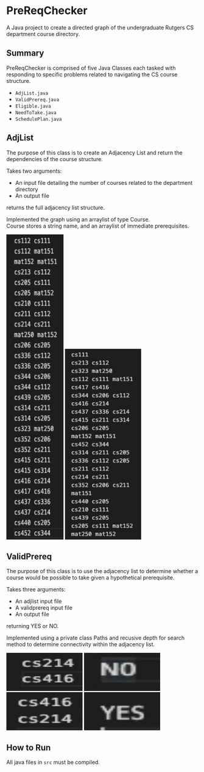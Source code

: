 # PreReqChecker
A Java project to create a directed graph of the undergraduate Rutgers CS department course directory.

## Summary
PreReqChecker is comprised of five Java Classes each tasked with responding to specific problems related to navigating the CS course structure. 
- `AdjList.java`
- `ValidPrereq.java`
- `Eligible.java`
- `NeedToTake.java`
- `SchedulePlan.java`


## AdjList
The purpose of this class is to create an Adjacency List and return the dependencies of the course structure. 

Takes two arguments:
- An input file detailing the number of courses related to the department directory
- An output file

returns the full adjacency list structure. 

Implemented the graph using an arraylist of type Course.
<br> Course stores a string name, and an arraylist of immediate prerequisites. 
<br>
<p>
  <img src="docs/adjlist.jpg" width = "150" height = "800" >
  <img src="docs/adjlist2.jpg" width = "200" height = "500" >
</p>


## ValidPrereq
The purpose of this class is to use the adjacency list to determine whether a course would be possible to take given a hypothetical prerequisite. 

Takes three arguments:
- An adjlist input file
- A validprereq input file
- An output file

returning YES or NO. 

Implemented using a private class Paths and recusive depth for search method to determine connectivity within the adjacency list. 

<p>
  <img src="docs/val.jpg" width = "200" height = "100" >
  <img src="docs/val2.jpg" width = "200" height = "100" >
   <img src="docs/val3.jpg" width = "200" height = "100" >
  <img src="docs/val4.jpg" width = "200" height = "100" >
</p>





## How to Run

All java files in `src` must be compiled.

